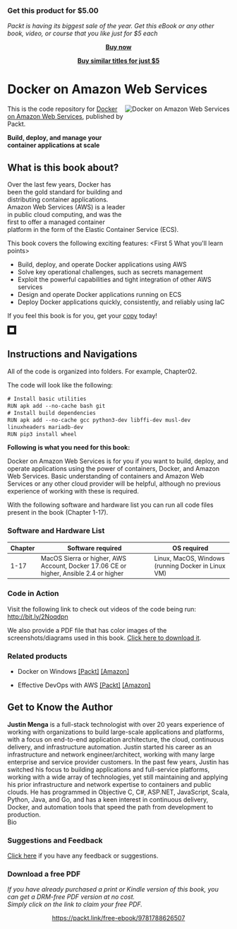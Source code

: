 
### Get this product for $5.00

<i>Packt is having its biggest sale of the year. Get this eBook or any other book, video, or course that you like just for $5 each</i>


<b><p align='center'>[Buy now](https://packt.link/9781788626507)</p></b>


<b><p align='center'>[Buy similar titles for just $5](https://subscription.packtpub.com/search)</p></b>


# Docker on Amazon Web Services

<a href="https://ga-dev-tools.appspot.com/campaign-url-builder/?utm_source=github&utm_medium=repository&utm_campaign=9781788626507"><img src="https://d255esdrn735hr.cloudfront.net/sites/default/files/imagecache/ppv4_main_book_cover/B09350.png" alt="Docker on Amazon Web Services" height="256px" align="right"></a>

This is the code repository for [Docker on Amazon Web Services](https://www.packtpub.com/virtualization-and-cloud/docker-amazon-web-services?utm_source=github&utm_medium=repository&utm_campaign=9781788626507), published by Packt.

**Build, deploy, and manage your container applications at scale**

## What is this book about?

Over the last few years, Docker has been the gold standard for building and distributing container applications. Amazon Web Services (AWS) is a leader in public cloud computing, and was the first to offer a managed container platform in the form of the Elastic Container Service (ECS).

This book covers the following exciting features: <First 5 What you'll learn points>
* Build, deploy, and operate Docker applications using AWS
* Solve key operational challenges, such as secrets management
* Exploit the powerful capabilities and tight integration of other AWS services
* Design and operate Docker applications running on ECS
* Deploy Docker applications quickly, consistently, and reliably using IaC


If you feel this book is for you, get your [copy](https://www.amazon.com/dp/1788626508) today!

<a href="https://www.packtpub.com/?utm_source=github&utm_medium=banner&utm_campaign=GitHubBanner"><img src="https://raw.githubusercontent.com/PacktPublishing/GitHub/master/GitHub.png" 
alt="https://www.packtpub.com/" border="5" /></a>


## Instructions and Navigations
All of the code is organized into folders. For example, Chapter02.

The code will look like the following:

```
# Install basic utilities
RUN apk add --no-cache bash git
# Install build dependencies
RUN apk add --no-cache gcc python3-dev libffi-dev musl-dev linuxheaders mariadb-dev
RUN pip3 install wheel

```

**Following is what you need for this book:**

Docker on Amazon Web Services is for you if you want to build, deploy, and operate applications using the power of containers, Docker, and Amazon Web Services. Basic understanding of containers and Amazon Web Services or any other cloud provider will be helpful, although no previous experience of working with these is required.	

With the following software and hardware list you can run all code files present in the book (Chapter 1-17).

### Software and Hardware List

| Chapter  | Software required                   | OS required                        |
| -------- | ------------------------------------| -----------------------------------|
| 1-17       | MacOS Sierra or higher, AWS Account, Docker 17.06 CE or higher, Ansible 2.4 or higher                     | Linux, MacOS, Windows (running Docker in Linux VM) |


### Code in Action
Visit the following link to check out videos of the code being run:
http://bit.ly/2Noqdpn

We also provide a PDF file that has color images of the screenshots/diagrams used in this book. [Click here to download it](https://www.packtpub.com/sites/default/files/downloads/DockeronAmazonWebServices_ColorImages.pdf).

### Related products <Paste books from the Other books you may enjoy section>
* Docker on Windows [[Packt]](https://www.packtpub.com/virtualization-and-cloud/docker-windows?utm_source=github&utm_medium=repository&utm_campaign=9781785281655) [[Amazon]](https://www.amazon.com/dp/1785281658)

* Effective DevOps with AWS [[Packt]](https://www.packtpub.com/application-development/effective-devops-aws?utm_source=github&utm_medium=repository&utm_campaign=9781786466815) [[Amazon]](https://www.amazon.com/dp/1786466813)

## Get to Know the Author

**Justin Menga** is a full-stack technologist with over 20 years experience of working with organizations to build large-scale applications and platforms, with a focus on end-to-end application architecture, the cloud, continuous delivery, and infrastructure automation. Justin started his career as an infrastructure and network engineer/architect, working with many large enterprise and service provider customers. In the past few years, Justin has switched his focus to building applications and full-service platforms, working with a wide array of technologies, yet still maintaining and applying his prior infrastructure and network expertise to containers and public clouds. He has programmed in Objective C, C#, ASP.NET, JavaScript, Scala, Python, Java, and Go, and has a keen interest in continuous delivery, Docker, and automation tools that speed the path from development to production.	
Bio




### Suggestions and Feedback
[Click here](https://docs.google.com/forms/d/e/1FAIpQLSdy7dATC6QmEL81FIUuymZ0Wy9vH1jHkvpY57OiMeKGqib_Ow/viewform) if you have any feedback or suggestions.
### Download a free PDF

 <i>If you have already purchased a print or Kindle version of this book, you can get a DRM-free PDF version at no cost.<br>Simply click on the link to claim your free PDF.</i>
<p align="center"> <a href="https://packt.link/free-ebook/9781788626507">https://packt.link/free-ebook/9781788626507 </a> </p>